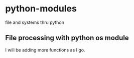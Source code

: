 # python-modules
file and systems thru python

## File processing with python os module
I will be adding more functions as I go.

